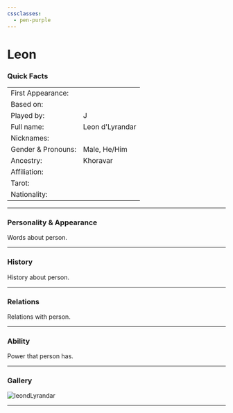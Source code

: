 ```yaml
---
cssclasses:
  - pen-purple
---
```

# Leon
### Quick Facts

|                    |                 |
| ------------------ | --------------- |
| First Appearance:  |                 |
| Based on:          |                 |
| Played by:         | J               |
| Full name:         | Leon d'Lyrandar |
| Nicknames:         |                 |
| Gender & Pronouns: | Male, He/Him    |
| Ancestry:          | Khoravar        |
| Affiliation:       |                 |
| Tarot:             |                 |
| Nationality:       |                 |
***
### Personality & Appearance
Words about person.

***
### History
History about person.

***
### Relations
Relations with person.

***
### Ability
Power that person has.

***
### Gallery

![leondLyrandar](../../../../../99%20-%20META/attachments/leondLyrandar.png)

***
